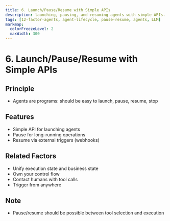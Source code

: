 ```yaml
---
title: 6. Launch/Pause/Resume with Simple APIs
description: launching, pausing, and resuming agents with simple APIs.
tags: [12-factor-agents, agent-lifecycle, pause-resume, agents, LLM]
markmap:
  colorFreezeLevel: 2
  maxWidth: 300
---
```

# 6. Launch/Pause/Resume with Simple APIs
## Principle
- Agents are programs: should be easy to launch, pause, resume, stop
## Features
- Simple API for launching agents
- Pause for long-running operations
- Resume via external triggers (webhooks)
## Related Factors
- Unify execution state and business state
- Own your control flow
- Contact humans with tool calls
- Trigger from anywhere
## Note
- Pause/resume should be possible between tool selection and execution
